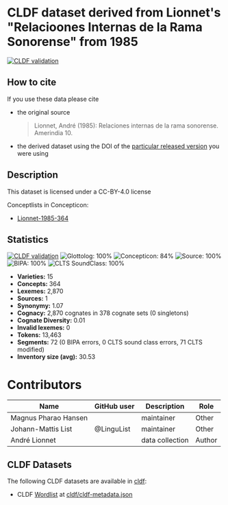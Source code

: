 # CLDF dataset derived from Lionnet's "Relacioones Internas de la Rama Sonorense" from 1985

[![CLDF validation](https://github.com/lexibank/lionnetyotonahua/workflows/CLDF-validation/badge.svg)](https://github.com/lexibank/lionnetyotonahua/actions?query=workflow%3ACLDF-validation)

## How to cite

If you use these data please cite
- the original source
  > Lionnet, André (1985): Relaciones internas de la rama sonorense. Amerindia 10.
- the derived dataset using the DOI of the [particular released version](../../releases/) you were using

## Description


This dataset is licensed under a CC-BY-4.0 license


Conceptlists in Concepticon:
- [Lionnet-1985-364](https://concepticon.clld.org/contributions/Lionnet-1985-364)
## Statistics


[![CLDF validation](https://github.com/lexibank/lionnetyotonahua/workflows/CLDF-validation/badge.svg)](https://github.com/lexibank/lionnetyotonahua/actions?query=workflow%3ACLDF-validation)
![Glottolog: 100%](https://img.shields.io/badge/Glottolog-100%25-brightgreen.svg "Glottolog: 100%")
![Concepticon: 84%](https://img.shields.io/badge/Concepticon-84%25-yellowgreen.svg "Concepticon: 84%")
![Source: 100%](https://img.shields.io/badge/Source-100%25-brightgreen.svg "Source: 100%")
![BIPA: 100%](https://img.shields.io/badge/BIPA-100%25-brightgreen.svg "BIPA: 100%")
![CLTS SoundClass: 100%](https://img.shields.io/badge/CLTS%20SoundClass-100%25-brightgreen.svg "CLTS SoundClass: 100%")

- **Varieties:** 15
- **Concepts:** 364
- **Lexemes:** 2,870
- **Sources:** 1
- **Synonymy:** 1.07
- **Cognacy:** 2,870 cognates in 378 cognate sets (0 singletons)
- **Cognate Diversity:** 0.01
- **Invalid lexemes:** 0
- **Tokens:** 13,463
- **Segments:** 72 (0 BIPA errors, 0 CLTS sound class errors, 71 CLTS modified)
- **Inventory size (avg):** 30.53

# Contributors

Name               | GitHub user  | Description    | Role
---                | ---          | ---            | ---
Magnus Pharao Hansen |  | maintainer | Other
Johann-Mattis List | @LinguList   | maintainer     | Other
André Lionnet | | data collection | Author





## CLDF Datasets

The following CLDF datasets are available in [cldf](cldf):

- CLDF [Wordlist](https://github.com/cldf/cldf/tree/master/modules/Wordlist) at [cldf/cldf-metadata.json](cldf/cldf-metadata.json)